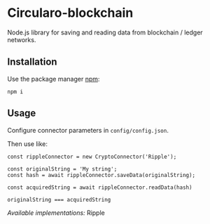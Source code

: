 # Circularo-blockchain

Node.js library for saving and reading data from blockchain / ledger networks.

## Installation
   
Use the package manager [npm](https://www.npmjs.com/get-npm): 

```
npm i
```


## Usage

Configure connector parameters in `config/config.json`.

Then use like: 

```
const rippleConnector = new CryptoConnector('Ripple');

const originalString = 'My string';
const hash = await rippleConnector.saveData(originalString);

const acquiredString = await rippleConnector.readData(hash)

originalString === acquiredString
```

_Available implementations:_ Ripple